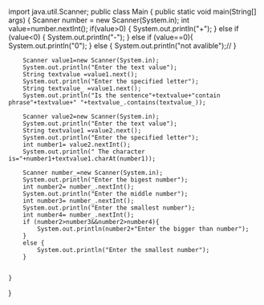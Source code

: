 import java.util.Scanner;
public class Main {
    public static void main(String[] args)
    {
        Scanner number = new Scanner(System.in);
        int value=number.nextInt();
        if(value>0) {
            System.out.println("+");
        } else if (value<0) {
            System.out.println("-");
        }
        else if (value==0){
            System.out.println("0");
        }
        else {
            System.out.println("not avalible");//
        }

        Scanner value1=new Scanner(System.in);
        System.out.println("Enter the text value");
        String textvalue =value1.next();
        System.out.println("Enter the specified letter");
        String textvalue_ =value1.next();
        System.out.println("Is the sentence"+textvalue+"contain phrase"+textvalue+" "+textvalue_.contains(textvalue_));

        Scanner value2=new Scanner(System.in);
        System.out.println("Enter the text value");
        String textvalue1 =value2.next();
        System.out.println("Enter the specified letter");
        int number1= value2.nextInt();
        System.out.println(" The character is="+number1+textvalue1.charAt(number1));

        Scanner number_=new Scanner(System.in);
        System.out.println("Enter the bigest number");
        int number2= number_.nextInt();
        System.out.println("Enter the middle number");
        int number3= number_.nextInt();
        System.out.println("Enter the smallest number");
        int number4= number_.nextInt();
        if (number2>number3&&number2>number4){
            System.out.println(number2+"Enter the bigger than number");
        }
        else {
            System.out.println("Enter the smallest number");
        }


    }
}
